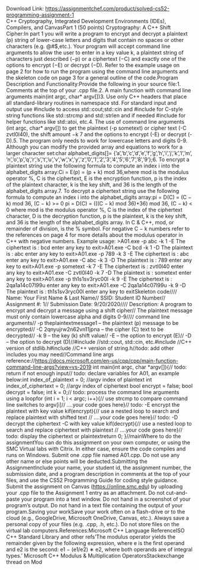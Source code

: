 Download Link: https://assignmentchef.com/product/solved-cs52-programming-assignment-1
<br>
C++ Cryptography, Integrated Development Environments (IDEs), Compilers, and CanvasPart 1 (50 points) Cryptography: A C++ Shift Cipher:In part 1 you will write a program to encrypt and decrypt a plaintext (p) string of lower-case letters and digits that contain no spaces or other characters (e.g. @#$,etc.). Your program will accept command line arguments to allow the user to enter in a key value k, a plaintext string of characters just described (−p) or a ciphertext (−C) and exactly one of the options to encrypt (−E) or decrypt (−D). Refer to the example usage on page 2 for how to run the program using the command line arguments and the skeleton code on page 3 for a general outline of the code.Program Description and Functionality:Provide the following in your source file:1. Comments at the top of your .cpp file.2. A main function with command line arguments main(int argc, char* argv[])3. Use only C++ headers that place all standard-library routines in namespace std. For standard input and output use #include to access std::cout;std::cin and #include for C-style string functions like std::strcmp and std::strlen and if needed #include for helper functions like std::atoi, etc.4. The use of command line arguments (int argc, char* argv[]) to get the plaintext (-p sometext) or cipher text (-C zvtl0l40), the shift amount −k 7 and the options to encrypt (-E) or decrypt (-D).5. The program only needs to work for lowercase letters and digits 0-9. Although you can modify the provided array and equations to work for a larger character set:char alphabet_digits[]= {’a’,’b’,’c’,’d’,’e’,’f’,’g’,’h’,’i’,’j’,’k’,’l’,’m’, ’n’,’o’,’p’,’q’,’r’,’s’,’t’,’u’,’v’,’w’,’x’,’y’,’z’,’0’,’1’,’2’,’3’,’4’,’5’,’6’,’7’,’8’,’9’};6. To encrypt a plaintext string use the following formula to compute an index i into the alphabet_digits array:Ci = E(p) = (p + k) mod 36,where mod is the modulus operator %, C is the ciphertext, E is the encryption function, p is the index of the plaintext character, k is the key shift, and 36 is the length of the alphabet_digits array.7. To decrypt a ciphertext string use the following formula to compute an index i into the alphabet_digits array:pi = D(C) = (C − k) mod 36, (C − k) &gt;= 0 pi = D(C) = (((C − k) mod 36)+36) mod 36, (C − k) &lt; 0 where mod is the modulus operator %, C is the index of the ciphertext character, D is the decryption function, p is the plaintext, k is the key shift, and 36 is the length of the alphabet_digits array. In C &amp; C++, mod, or remainder of division, is the % symbol. For negative C − k numbers refer to the references on page 4 for more details about the modulus operator in C++ with negative numbers. Example usage: &gt;A01.exe -p abc -k 1 -E The ciphertext is : bcd enter any key to exit&gt;A01.exe -C bcd -k 1 -D The plaintext is : abc enter any key to exit&gt;A01.exe -p 789 -k 3 -E The ciphertext is : abc enter any key to exit&gt;A01.exe -C abc -k 3 -D The plaintext is : 789 enter any key to exit&gt;A01.exe -p sometext -k 7 -E The ciphertext is : zvtl0l40 enter any key to exit&gt;A01.exe -C zvtl0l40 -k 7 -D The plaintext is : sometext enter any key to exit&gt;A01.exe -p th1s1sv3ryc00l -k 9 -E The ciphertext is : 2qa1a14c07l99u enter any key to exit&gt;A01.exe -C 2qa1a14c07l99u -k 9 -D The plaintext is : th1s1sv3ryc00l enter any key to exitSkeleton code//// Name: Your First Name &amp; Last Name// SSID: Student ID Number// Assignment #: 1// Submission Date: 9/20/2020//// Description: A program to encrypt and decrypt a message using a shift cipher// The plaintext message must only contain lowercase alpha and digits 0-9//// command line arguments// -p theplaintextmessage1 – the plaintext (p) message to be encrypted// -C 2qnyujrw2n62vn11jpna – the cipher (C) text to be decrypted// -k 9 – the key (k) shift value// -E – the option to encrypt (E)// -D – the option to decrypt (D)//#include //std::cout, std::cin, etc.#include //C++ version of stdlib.h#include //C++ version of string.h//todo: add other includes you may need//Command line args reference://https://docs.microsoft.com/en-us/cpp/cpp/main-function-command-line-args?view=vs-2019 int main(int argc, char *argv[]){// todo: return if not enough input// todo: declare variables for A01, an example below:int index_of_plaintext = 0; //argv index of plaintext int index_of_ciphertext = 0; //argv index of ciphertext bool encrypt = false; bool decrypt = false; int k = 0;// todo: process the command line arguments using a loopfor (int i = 1; i &lt; argc; i++){// use strcmp to compare command line switches to argv[i]// ….your code goes here}// todo: -E encrypt the plaintext with key value kif(encrypt){// use a nested loop to search and replace plaintext with shifted text // ….your code goes here}// todo: -D decrypt the ciphertext -C with key value kif(decrypt){// use a nested loop to search and replace ciphertext with plaintext // ….your code goes here}// todo: display the ciphertext or plaintextreturn 0; }//mainWhere to do the assignmentYou can do this assignment on your own computer, or using the SMC Virtual labs with Citrix. In either case, ensure the code compiles and runs on Windows. Submit one .cpp file named A01.cpp. Do not use any other name or else points will be deducted.Submitting the AssignmentInclude your name, your student id, the assignment number, the submission date, and a program description in comments at the top of your files, and use the CS52 Programming Guide for coding style guidance. Submit the assignment on Canvas (https://online.smc.edu) by uploading your .cpp file to the Assignment 1 entry as an attachment. Do not cut-and-paste your program into a text window. Do not hand in a screenshot of your program’s output. Do not hand in a text file containing the output of your program.Saving your workSave your work often on a flash-drive or to the cloud (e.g., GoogleDrive, Microsoft OneDrive, Canvas, etc.). Always save a personal copy of your files (e.g. .cpp, .h, etc.). Do not store files on the virtual lab computers.References:Microsoft C++ Language ReferenceISO C++ Standard Library and other refs’The modulus operator yields the remainder given by the following expression, where e is the first operand and e2 is the second: e1 − (e1/e2) ∗ e2, where both operands are of integral types.’ Microsoft C++ Modulus &amp; Multiplication OperatorsStackexchange thread on Mod